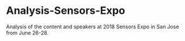 # Analysis-Sensors-Expo
Analysis of the content and speakers at 2018 Sensors Expo in San Jose from June 26-28.
